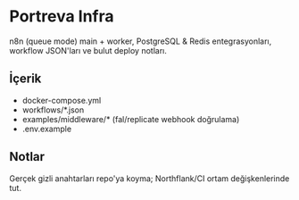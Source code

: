 # Portreva Infra

n8n (queue mode) main + worker, PostgreSQL & Redis entegrasyonları, workflow JSON'ları ve bulut deploy notları.

## İçerik
- docker-compose.yml
- workflows/*.json
- examples/middleware/* (fal/replicate webhook doğrulama)
- .env.example

## Notlar
Gerçek gizli anahtarları repo'ya koyma; Northflank/CI ortam değişkenlerinde tut.
